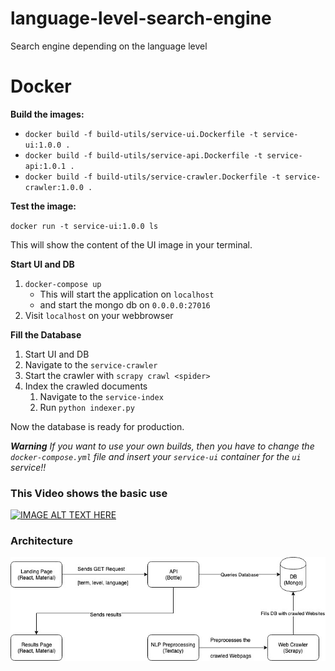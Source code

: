 # language-level-search-engine
Search engine depending on the language level

# Docker

**Build the images:**

- `docker build -f build-utils/service-ui.Dockerfile -t service-ui:1.0.0 .`
- `docker build -f build-utils/service-api.Dockerfile -t service-api:1.0.1 .`
- `docker build -f build-utils/service-crawler.Dockerfile -t service-crawler:1.0.0 .`

**Test the image:**

`docker run -t service-ui:1.0.0 ls`

This will show the content of the UI image in your terminal.

**Start UI and DB**

1. `docker-compose up`
   - This will start the application on `localhost`
   - and start the mongo db on `0.0.0.0:27016`
2. Visit `localhost` on your webbrowser

**Fill the Database**

1. Start UI and DB
2. Navigate to the `service-crawler`
3. Start the crawler with `scrapy crawl <spider>` 
4. Index the crawled documents
    1. Navigate to the `service-index`
    2. Run `python indexer.py`

Now the database is ready for production.

***Warning***
*If you want to use your own builds, then you have to change the `docker-compose.yml` file and insert your `service-ui` container for the `ui` service!!*

### This Video shows the basic use

[![IMAGE ALT TEXT HERE](http://img.youtube.com/vi/PUorFd57_fE/0.jpg)](https://www.youtube.com/watch?v=WsK0cTHHD3E&feature=youtu.be)

### Architecture

 ![Architecture](docs/LanguageLevelSearchEngine.jpg)

